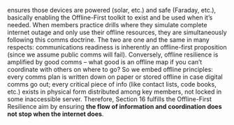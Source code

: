 ensures those devices are powered (solar, etc.) and safe (Faraday, etc.), basically enabling the Offline-First toolkit to exist and be used when it’s needed. When members practice drills where they simulate complete internet outage and only use their offline resources, they are simultaneously following this comms doctrine. The two are one and the same in many respects: communications readiness is inherently an offline-first proposition (since we assume public comms will fail). Conversely, offline resilience is amplified by good comms – what good is an offline map if you can’t coordinate with others on where to go? So we embed offline principles: every comms plan is written down on paper or stored offline in case digital comms go out; every critical piece of info (like contact lists, code books, etc.) exists in physical form distributed among key members, not locked in some inaccessible server. Therefore, Section 16 fulfills the Offline-First Resilience aim by ensuring **the flow of information and coordination does not stop when the internet does**.